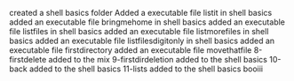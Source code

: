 created a shell basics folder
Added a executable file listit in shell basics
added an executable file bringmehome in shell basics
added an executable file listfiles in shell basics
added an executable file listmorefiles in shell basics
added an executable file listfilesdigitonly in shell basics
added an executable file firstdirectory
added an executable file movethatfile
8-firstdelete added to the mix
9-firstdirdeletion added to the shell basics
10-back added to the shell basics
11-lists added to the shell basics booiii
